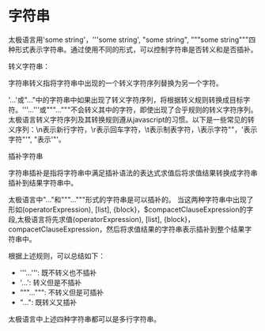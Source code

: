 # 字符串

太极语言用'some string'，'''some string', "some string", """some string"""四种形式表示字符串。通过使用不同的形式，可以控制字符串是否转义和是否插补。

转义字符串：

字符串转义指将字符串中出现的一个转义字符序列替换为另一个字符。

'...'或"..."中的字符串中如果出现了转义字符序列，将根据转义规则转换成目标字符。'''...'''或"""..."""不会转义其中的字符，即使出现了合乎规则的转义字符序列。
太极语言转义字符序列及其转换规则遵从javascript的习惯。以下是一些常见的转义序列：\n表示新行字符，\r表示回车字符，\t表示制表字符，\\表示字符"\"，\'表示字符"'", \"表示'"'。

插补字符串

字符串插补是指将字符串中满足插补语法的表达式求值后将求值结果转换成字符串插补到结果字符串中。

太极语言中"..."和"""..."""形式的字符串是可以插补的。 当这两种字符串中出现了形如(operatorExpression), [list], {block}，$compacetClauseExpression的字段,太极语言将先求值(operatorExpression), [list], {block}，compacetClauseExpression，然后将求值结果的字符串表示插补到整个结果字符串中。
  
根据上述规则，可以总结如下：
* '''...''': 既不转义也不插补
* '...': 转义但是不插补
* """...""": 不转义但是可插补
* "...": 既转义又插补

太极语言中上述四种字符串都可以是多行字符串。